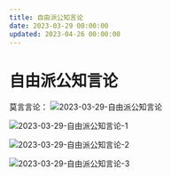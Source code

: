 ```yaml
---
title: 自由派公知言论
date: 2023-03-29 00:00:00
updated: 2023-04-26 00:00:00
---
```


# 自由派公知言论

莫言言论：
![2023-03-29-自由派公知言论](assets/2023-03-29-自由派公知言论.jpeg)

![2023-03-29-自由派公知言论-1](assets/2023-03-29-自由派公知言论-1.jpeg)

![2023-03-29-自由派公知言论-2](assets/2023-03-29-自由派公知言论-2.jpeg)

![2023-03-29-自由派公知言论-3](assets/2023-03-29-自由派公知言论-3.jpeg)

